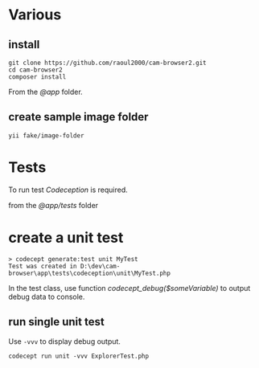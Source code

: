 # Various

## install

```
git clone https://github.com/raoul2000/cam-browser2.git
cd cam-browser2
composer install
```

From the *@app* folder.

## create sample image folder

```
yii fake/image-folder
```

# Tests

To run test *Codeception* is required.

from the *@app/tests* folder

# create a unit test

```
> codecept generate:test unit MyTest
Test was created in D:\dev\cam-browser\app\tests\codeception\unit\MyTest.php
```

In the test class, use function *codecept_debug($someVariable)* to output debug data to console.

## run single unit test

Use `-vvv` to display debug output.

```
codecept run unit -vvv ExplorerTest.php
```
